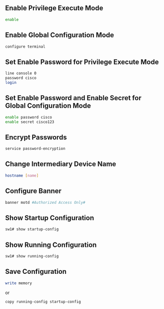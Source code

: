 
## Enable Privilege Execute Mode

```bash
enable
```

## Enable Global Configuration Mode

```bash
configure terminal
```

## Set Enable Password for Privilege Execute Mode

```bash
line console 0
password cisco
login
```

## Set Enable Password and Enable Secret for Global Configuration Mode

```bash
enable password cisco
enable secret cisco123
```

## Encrypt Passwords

```bash
service password-encryption
```

## Change Intermediary Device Name

```bash
hostname [name]
```

## Configure Banner

```bash
banner motd #Authorized Access Only#
```

## Show Startup Configuration

```bash
sw1# show startup-config
```

## Show Running Configuration

```bash
sw1# show running-config
```

## Save Configuration

```bash
write memory
```

or

```bash
copy running-config startup-config
```
